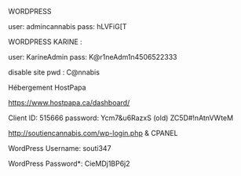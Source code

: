 WORDPRESS

user: admincannabis
pass: hLVFiG[T

WORDPRESS KARINE :

user: KarineAdmin
pass: K@r1neAdm1n4506522333

disable site pwd : C@nnabis

Hébergement HostPapa

https://www.hostpapa.ca/dashboard/
 
Client ID: 515666
password: Ycm7&u6RazxS (old)
          ZC5D#!nAtnVWteM

http://soutiencannabis.com/wp-login.php & CPANEL
 
WordPress Username: souti347
 
WordPress Password*: CieMDj1BP6j2
